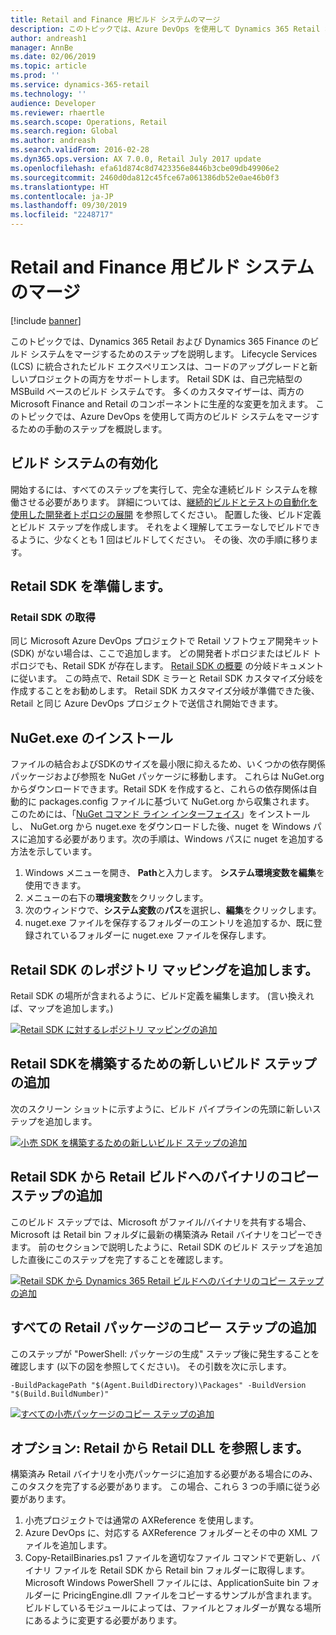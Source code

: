 ```yaml
---
title: Retail and Finance 用ビルド システムのマージ
description: このトピックでは、Azure DevOps を使用して Dynamics 365 Retail および Dynamics 365 Finance の両方のビルド システムをマージするためのステップを説明します。
author: andreash1
manager: AnnBe
ms.date: 02/06/2019
ms.topic: article
ms.prod: ''
ms.service: dynamics-365-retail
ms.technology: ''
audience: Developer
ms.reviewer: rhaertle
ms.search.scope: Operations, Retail
ms.search.region: Global
ms.author: andreash
ms.search.validFrom: 2016-02-28
ms.dyn365.ops.version: AX 7.0.0, Retail July 2017 update
ms.openlocfilehash: efa61d874c8d7423356e8446b3cbe09db49906e2
ms.sourcegitcommit: 2460d0da812c45fce67a061386db52e0ae46b0f3
ms.translationtype: HT
ms.contentlocale: ja-JP
ms.lasthandoff: 09/30/2019
ms.locfileid: "2248717"
---
```

# <a name="merge-the-build-systems-for-retail-and-finance"></a>Retail and Finance 用ビルド システムのマージ

[!include [banner](../../includes/banner.md)]


このトピックでは、Dynamics 365 Retail および Dynamics 365 Finance のビルド システムをマージするためのステップを説明します。 Lifecycle Services (LCS) に統合されたビルド エクスペリエンスは、コードのアップグレードと新しいプロジェクトの両方をサポートします。 Retail SDK は、自己完結型の MSBuild ベースのビルド システムです。 多くのカスタマイザーは、両方の Microsoft Finance and Retail のコンポーネントに生産的な変更を加えます。 このトピックでは、Azure DevOps を使用して両方のビルド システムをマージするための手動のステップを概説します。 


## <a name="enable-the-build-system"></a>ビルド システムの有効化

開始するには、すべてのステップを実行して、完全な連続ビルド システムを稼働させる必要があります。 詳細については、[継続的ビルドとテストの自動化を使用した開発者トポロジの展開](../../../dev-itpro/perf-test/continuous-build-test-automation.md) を参照してください。 配置した後、ビルド定義とビルド ステップを作成します。 それをよく理解してエラーなしでビルドできるように、少なくとも 1 回はビルドしてください。 その後、次の手順に移ります。

## <a name="prepare-the-retail-sdk"></a>Retail SDK を準備します。

### <a name="getting-the-retail-sdk"></a>Retail SDK の取得

同じ Microsoft Azure DevOps プロジェクトで Retail ソフトウェア開発キット (SDK) がない場合は、ここで追加します。 どの開発者トポロジまたはビルド トポロジでも、Retail SDK が存在します。 [Retail SDK の概要](retail-sdk-overview.md) の分岐ドキュメントに従います。 この時点で、Retail SDK ミラーと Retail SDK カスタマイズ分岐を作成することをお勧めします。 Retail SDK カスタマイズ分岐が準備できた後、Retail と同じ Azure DevOps プロジェクトで送信され開始できます。

## <a name="install-nugetexe"></a>NuGet.exe のインストール 

ファイルの結合およびSDKのサイズを最小限に抑えるため、いくつかの依存関係パッケージおよび参照を NuGet パッケージに移動します。 これらは NuGet.org からダウンロードできます。Retail SDK を作成すると、これらの依存関係は自動的に packages.config ファイルに基づいて NuGet.org から収集されます。 このためには、「[NuGet コマンド ライン インターフェイス](https://docs.microsoft.com/nuget/tools/nuget-exe-cli-reference#installing-nugetexe)」をインストールし、 NuGet.org から nuget.exe をダウンロードした後、nuget を Windows パスに追加する必要があります。次の手順は、Windows パスに nuget を追加する方法を示しています。

1. Windows メニューを開き、 **Path**と入力します。 **システム環境変数を編集**を使用できます。 
2. メニューの右下の**環境変数**をクリックします。
3. 次のウィンドウで、**システム変数**の**パス**を選択し、**編集**をクリックします。
4. nuget.exe ファイルを保存するフォルダーのエントリを追加するか、既に登録されているフォルダーに nuget.exe ファイルを保存します。

## <a name="add-a-repository-mapping-for-the-retail-sdk"></a>Retail SDK のレポジトリ マッピングを追加します。

Retail SDK の場所が含まれるように、ビルド定義を編集します。 (言い換えれば、マップを追加します。)

[![Retail SDK に対するレポジトリ マッピングの追加](./media/build-map-addition.png)](./media/build-map-addition.png)

## <a name="add-a-new-build-step-to-build-the-retail-sdk"></a>Retail SDKを構築するための新しいビルド ステップの追加

次のスクリーン ショットに示すように、ビルド パイプラインの先頭に新しいステップを追加します。

[![小売 SDK を構築するための新しいビルド ステップの追加](./media/new-build-step-1024x527.png)](./media/new-build-step.png)

## <a name="add-a-copy-step-for-binaries-from-the-retail-sdk-to-the-retail-build"></a>Retail SDK から Retail ビルドへのバイナリのコピー ステップの追加

このビルド ステップでは、Microsoft がファイル/バイナリを共有する場合、Microsoft は Retail bin フォルダに最新の構築済み Retail バイナリをコピーできます。 前のセクションで説明したように、Retail SDK のビルド ステップを追加した直後にこのステップを完了することを確認します。

[![Retail SDK から Dynamics 365 Retail ビルドへのバイナリのコピー ステップの追加](./media/binary-drop-to-ax.png)](./media/binary-drop-to-ax.png)

## <a name="add-a-copy-step-for-all-retail-packages"></a>すべての Retail パッケージのコピー ステップの追加

このステップが "PowerShell: パッケージの生成" ステップ後に発生することを確認します (以下の図を参照してください)。 その引数を次に示します。

```
-BuildPackagePath "$(Agent.BuildDirectory)\Packages" -BuildVersion "$(Build.BuildNumber)"
```

[![すべての小売パッケージのコピー ステップの追加](./media/package-drop-1024x473.png)](./media/package-drop.png)

## <a name="optional-referencing-a-retail-dll-from-retail"></a>オプション: Retail から Retail DLL を参照します。

構築済み Retail バイナリを小売パッケージに追加する必要がある場合にのみ、このタスクを完了する必要があります。 この場合、これら 3 つの手順に従う必要があります。

1. 小売プロジェクトでは通常の AXReference を使用します。
2. Azure DevOps に、対応する AXReference フォルダーとその中の XML ファイルを追加します。
3. Copy-RetailBinaries.ps1 ファイルを適切なファイル コマンドで更新し、バイナリ ファイルを Retail SDK から Retail bin フォルダーに取得します。 Microsoft Windows PowerShell ファイルには、ApplicationSuite bin フォルダーに PricingEngine.dll ファイルをコピーするサンプルが含まれます。 ビルドしているモジュールによっては、ファイルとフォルダーが異なる場所にあるように変更する必要があります。
